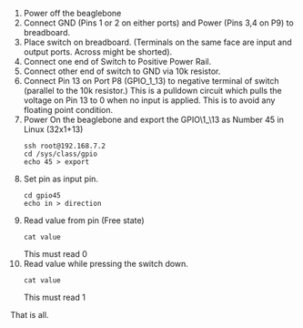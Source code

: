 1. Power off the beaglebone
2. Connect GND (Pins 1 or 2 on either ports) and Power (Pins 3,4 on P9) to breadboard.
3. Place switch on breadboard. (Terminals on the same face are input and output ports. Across might be shorted).
4. Connect one end of Switch to Positive Power Rail.
5. Connect other end of switch to GND via 10k resistor.
6. Connect Pin 13 on Port P8 (GPIO\_1\_13) to negative terminal of switch (parallel to the 10k resistor.) This is a pulldown circuit which pulls the voltage on Pin 13 to 0 when no input is applied. This is to avoid any floating point condition.
7. Power On the beaglebone and export the GPIO\1_\13 as Number 45 in Linux (32x1+13)
    ```
    ssh root@192.168.7.2
    cd /sys/class/gpio
    echo 45 > export
    ```
8. Set pin as input pin.
    ```
    cd gpio45
    echo in > direction
    ```
9. Read value from pin (Free state)
    ```
    cat value
    ```
    This must read 0
10. Read value while pressing the switch down.
    ```
    cat value
    ```
    This must read 1

That is all.